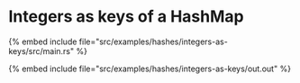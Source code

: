 # Integers as keys of a HashMap

{% embed include file="src/examples/hashes/integers-as-keys/src/main.rs" %}

{% embed include file="src/examples/hashes/integers-as-keys/out.out" %}



